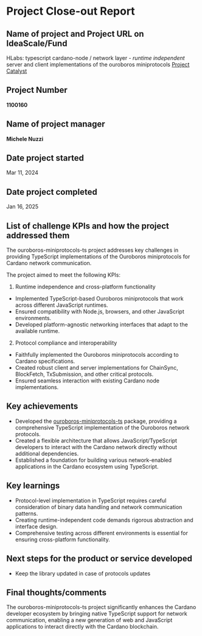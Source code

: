 # Project Close-out Report

## Name of project and Project URL on IdeaScale/Fund

HLabs: typescript cardano-node / network layer - *runtime independent* server and client implementations of the ouroboros miniprotocols
[Project Catalyst](https://milestones.projectcatalyst.io/projects/1100160)

## Project Number

**1100160**

## Name of project manager

**Michele Nuzzi**

## Date project started

Mar 11, 2024

## Date project completed

Jan 16, 2025 

## List of challenge KPIs and how the project addressed them

The ouroboros-miniprotocols-ts project addresses key challenges in providing TypeScript implementations of the Ouroboros miniprotocols for Cardano network communication.

The project aimed to meet the following KPIs:

1) Runtime independence and cross-platform functionality

  - Implemented TypeScript-based Ouroboros miniprotocols that work across different JavaScript runtimes.
  - Ensured compatibility with Node.js, browsers, and other JavaScript environments.
  - Developed platform-agnostic networking interfaces that adapt to the available runtime.

2) Protocol compliance and interoperability

  - Faithfully implemented the Ouroboros miniprotocols according to Cardano specifications.
  - Created robust client and server implementations for ChainSync, BlockFetch, TxSubmission, and other critical protocols.
  - Ensured seamless interaction with existing Cardano node implementations.

## Key achievements

- Developed the [ouroboros-miniprotocols-ts](https://github.com/HarmonicLabs/ouroboros-miniprotocols-ts) package, providing a comprehensive TypeScript implementation of the Ouroboros network protocols.
- Created a flexible architecture that allows JavaScript/TypeScript developers to interact with the Cardano network directly without additional dependencies.
- Established a foundation for building various network-enabled applications in the Cardano ecosystem using TypeScript.


## Key learnings

- Protocol-level implementation in TypeScript requires careful consideration of binary data handling and network communication patterns.
- Creating runtime-independent code demands rigorous abstraction and interface design.
- Comprehensive testing across different environments is essential for ensuring cross-platform functionality.

## Next steps for the product or service developed

- Keep the library updated in case of protocols updates

## Final thoughts/comments

The ouroboros-miniprotocols-ts project significantly enhances the Cardano developer ecosystem by bringing native TypeScript support for network communication, enabling a new generation of web and JavaScript applications to interact directly with the Cardano blockchain.